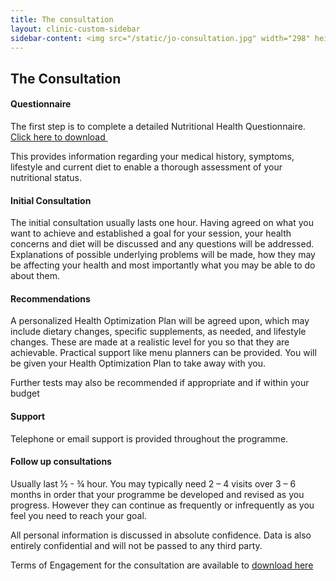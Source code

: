 ```yaml
---
title: The consultation
layout: clinic-custom-sidebar
sidebar-content: <img src="/static/jo-consultation.jpg" width="298" height="220" alt="Joanna Majithia">
---
```


## The Consultation

#### Questionnaire
The first step is to complete a detailed Nutritional Health Questionnaire. [Click here to download ](/static/NHQ.pdf)

This provides information regarding your medical history, symptoms, lifestyle and current diet to enable a thorough assessment of your nutritional status.

#### Initial Consultation

The initial consultation usually lasts one hour. Having agreed on what you want to achieve and established a goal for your session, your health concerns and diet will be discussed and any questions will be addressed. Explanations of possible underlying problems will be made, how they may be affecting your health and most importantly what you may be able to do about them.

#### Recommendations

A personalized Health Optimization Plan will be agreed upon, which may include dietary changes, specific supplements, as needed, and lifestyle changes. These are made at a realistic level for you so that they are achievable. Practical support like menu planners can be provided. You will be given your Health Optimization Plan to take away with you.

Further tests may also be recommended if appropriate and if within your budget

#### Support
Telephone or email support is provided throughout the programme.

#### Follow up consultations

Usually last ½ - ¾ hour. You may typically need 2 – 4 visits over 3 – 6 months in order that your programme be developed and revised as you progress. However they can continue as frequently or infrequently as you feel you need to reach your goal.

All personal information is discussed in absolute confidence. Data is also entirely confidential and will not be passed to any third party.

Terms of Engagement for the consultation are available to [download here](/static/TERMS_OF_ENGAGEMENT_ISSUE_2.2_DEC_2012.pdf)

